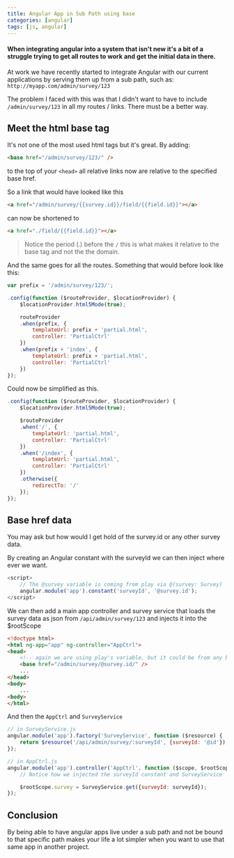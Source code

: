 ```yaml
---
title: Angular App in Sub Path using base
categories: [angular]
tags: [js, angular]
---
```


#### When integrating angular into a system that isn't new it's a bit of a struggle trying to get all routes to work and get the initial data in there.

At work we have recently started to integrate Angular with our current applications by serving them up from a sub path, such as: `http://myapp.com/admin/survey/123`

The problem I faced with this was that I didn't want to have to include `/admin/survey/123` in all my routes / links. There must be a better way.

## Meet the html base tag
It's not one of the most used html tags but it's great. By adding:

```html
<base href="/admin/survey/123/" />
```

to the top of your `<head>` all relative links now are relative to the specified base href.

So a link that would have looked like this
```html
<a href="/admin/survey/{{survey.id}}/field/{{field.id}}"></a>
```
can now be shortened to
```html
<a href="./field/{{field.id}}"></a>
```

> Notice the period (.) before the `/` this is what makes it relative to the base tag and not the the domain.

And the same goes for all the routes. Something that would before look like this:

```js
var prefix = '/admin/survey/123/';

.config(function ($routeProvider, $locationProvider) {
	$locationProvider.html5Mode(true);

	routeProvider
	.when(prefix, {
		templateUrl: prefix + 'partial.html',
		controller: 'PartialCtrl'
	})
	.when(prefix + 'index', {
		templateUrl: prefix + 'partial.html',
		controller: 'PartialCtrl'
	})
});
```

Could now be simplified as this.

```js
.config(function ($routeProvider, $locationProvider) {
	$locationProvider.html5Mode(true);

	$routeProvider
	.when('/', {
		templateUrl: 'partial.html',
		controller: 'PartialCtrl'
	})
	.when('/index', {
		templateUrl: 'partial.html',
		controller: 'PartialCtrl'
	})
	.otherwise({
		redirectTo: '/'
	});
});
```

## Base href data
You may ask but how would I get hold of the survey.id or any other survey data.

By creating an Angular constant with the surveyId we can then inject where ever we want.

```js
<script>
	// The @survey variable is coming from play via @(survey: Survey)
	angular.module('app').constant('surveyId', '@survey.id');
</script>
```

We can then add a main app controller and survey service that loads the survey data as json from `/api/admin/survey/123` and injects it into the $rootScope

```html
<!doctype html>
<html ng-app="app" ng-controller="AppCtrl">
<head>
	<!-- again we are using play's variable, but it could be from any backend... -->
	<base href="/admin/survey/@survey.id/" />
	...
</head>
<body>
	...
<body>
</html>
```

And then the `AppCtrl` and `SurveyService`

```js
// in SurveyService.js
angular.module('app').factory('SurveyService', function ($resource) {
	return $resource('/api/admin/survey/:surveyId', {surveyId: '@id'});
});

// in AppCtrl.js
angular.module('app').controller('AppCtrl', function ($scope, $rootScope, SurveyService, surveyId) {
	// Notice how we injected the surveyId constant and SurveyService

	$rootScope.survey = SurveyService.get({surveyId: surveyId});
});
```

## Conclusion
By being able to have angular apps live under a sub path and not be bound to that specific path makes your life a lot simpler when you want to use that same app in another project.
